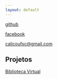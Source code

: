 ```yaml
---
layout: default
---
```


[github](https://github.com/CalicoUFSC)

[facebook](https://www.facebook.com/ufsc.calico)

[calicoufsc@gmail.com](mailto:calicoufsc@gmail.com)


Projetos
--------

[Biblioteca Virtual](/biblioteca)

